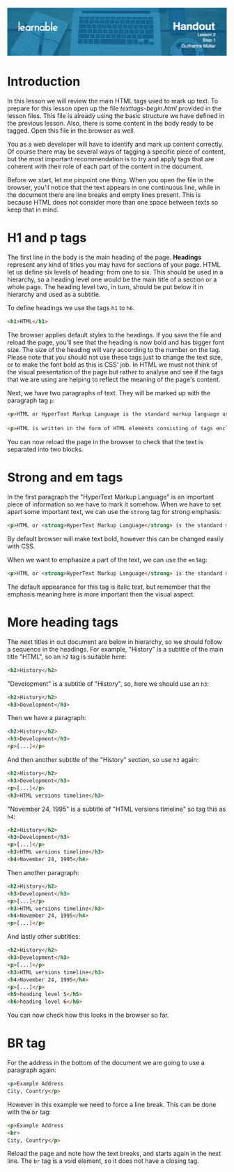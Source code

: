 ![](head-2.png)
# Introduction

In this lesson we will review the main HTML tags used to mark up text. To prepare for this lesson open up the file *texttags-begin.html* provided in the lesson files. This file is already using the basic structure we have defined in the previous lesson. Also, there is some content in the body ready to be tagged. Open this file in the browser as well.

You as a web developer will have to identify and mark up content correctly. Of course there may be several ways of tagging a specific piece of content, but the most important recommendation is to try and apply tags that are coherent with their role of each part of the content in the document.

Before we start, let me pinpoint one thing. When you open the file in the browser, you'll notice that the text appears in one continuous line, while in the document there are line breaks and empty lines present. This is because HTML does not consider more than one space between texts so keep that in mind.

# H1 and p tags

The first line in the body is the main heading of the page. **Headings** represent any kind of titles you may have for sections of your page. HTML let us define six levels of heading: from one to six. This should be used in a hierarchy, so a heading level one would be the main title of a section or a whole page. The heading level two, in turn, should be put below it in hierarchy and used as a subtitle.

To define headings we use the tags `h1` to `h6`.

```html
<h1>HTML</h1>
```

The browser applies default styles to the headings. If you save the file and reload the page, you'll see that the heading is now bold and has bigger font size. The size of the heading will vary according to the number on the tag. Please note that you should not use these tags just to change the text size, or to make the font bold as this is CSS' job. In HTML we must not think of the visual presentation of the page but rather to analyse and see if the tags that we are using are helping to reflect the meaning of the page's content.

Next, we have two paragraphs of text. They will be marked up with the paragraph tag `p`:

```html
<p>HTML or HyperText Markup Language is the standard markup language used to create Web pages.</p>

<p>HTML is written in the form of HTML elements consisting of tags enclosed in angle brackets (like &lt;html&gt;). HTML tags most commonly come in pairs like &lt;h1&gt; and &lt;/h1&gt;, although some tags represent empty elements and so are unpaired, for example &lt;img&gt;. The first tag in a pair is the start tag, and the second tag is the end tag (they are also called opening tags and closing tags).</p>
```

You can now reload the page in the browser to check that the text is separated into two blocks.

# Strong and em tags

In the first paragraph the "HyperText Markup Language" is an important piece of information so we have to mark it somehow. When we have to set apart some important text, we can use the `strong` tag for strong emphasis:

```html
<p>HTML or <strong>HyperText Markup Language</strong> is the standard markup language used to create Web pages.</p>
```

By default browser will make text bold, however this can be changed easily with CSS.

When we want to emphasize a part of the text, we can use the `em` tag:

```html
<p>HTML or <strong>HyperText Markup Language</strong> is the standard markup language used to create <em>Web pages</em>.</p>
```

The default appearance for this tag is italic text, but remember that the emphasis meaning here is more important then the visual aspect.

# More heading tags

The next titles in out document are below in hierarchy, so we should follow a sequence in the headings. For example, "History" is a subtitle of the main title "HTML", so an `h2` tag is suitable here:

```html
<h2>History</h2>
```

"Development" is a subtitle of "History", so, here we should use an `h3`:

```html
<h2>History</h2>
<h3>Development</h3>
```

Then we have a paragraph:

```html
<h2>History</h2>
<h3>Development</h3>
<p>[...]</p>
```

And then another subtitle of the "History" section, so use `h3` again:

```html
<h2>History</h2>
<h3>Development</h3>
<p>[...]</p>
<h3>HTML versions timeline</h3>
```

"November 24, 1995" is a subtitle of "HTML versions timeline" so tag this as `h4`:

```html
<h2>History</h2>
<h3>Development</h3>
<p>[...]</p>
<h3>HTML versions timeline</h3>
<h4>November 24, 1995</h4>
```

Then another paragraph:

```html
<h2>History</h2>
<h3>Development</h3>
<p>[...]</p>
<h3>HTML versions timeline</h3>
<h4>November 24, 1995</h4>
<p>[...]</p>
```

And lastly other subtitles:

```html
<h2>History</h2>
<h3>Development</h3>
<p>[...]</p>
<h3>HTML versions timeline</h3>
<h4>November 24, 1995</h4>
<p>[...]</p>
<h5>heading level 5</h5>
<h6>heading level 6</h6>
```

You can now check how this looks in the browser so far.

# BR tag

For the address in the bottom of the document we are going to use a paragraph again:

```html
<p>Example Address
City, Country</p>
```

However in this example we need to force a line break. This can be done with the `br` tag:

```html
<p>Example Address
<br>
City, Country</p>
```

Reload the page and note how the text breaks, and starts again in the next line. The `br` tag is a void element, so it does not have a closing tag.